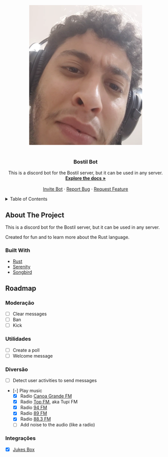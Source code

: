 <a name="readme-top"></a>

<div align='center'>
  <picture>
    <source media="(min-width:650px)" srcset=".github/images/image.png" width="150" height="150">
    <source media="(min-width:465px)" srcset=".github/images/image.png" width="150" height="150">
    <img src=".github/images/image.png" style="width:auto;">
  </picture>
</div>

<br />
<div align="center">
  <h3 align="center">Bostil Bot</h3>

  <p align="center">
    This is a discord bot for the Bostil server, but it can be used in any server.
    <br />
    <a href="https://github.com/kszinhu/bostil-bot"><strong>Explore the docs »</strong></a>
    <br />
    <br />
    <a href="https://discord.com/oauth2/authorize?client_id=1127420791827484752&permissions=8&scope=bot">Invite Bot</a>
    ·
    <a href="https://github.com/kszinhu/bostil-bot/issues">Report Bug</a>
    ·
    <a href="https://github.com/kszinhu/bostil-bot/issues">Request Feature</a>
  </p>
</div>

<!-- TABLE OF CONTENTS -->
<details>
  <summary>Table of Contents</summary>
  <ol>
    <li>
      <a href="#about-the-project">About The Project</a>
      <ul>
        <li><a href="#todo">Built With</a></li>
      </ul>
    </li>
  </ol>
</details>

## About The Project

This is a discord bot for the Bostil server, but it can be used in any server.

Created for fun and to learn more about the Rust language.

### Built With

- [Rust][rust-url]
- [Serenity][serenity-url]
- [Songbird][songbird-url]

## Roadmap

### Moderação

- [ ] Clear messages
- [ ] Ban
- [ ] Kick

### Utilidades

- [ ] Create a poll
- [ ] Welcome message

### Diversão

- [ ] Detect user activities to send messages
- [-] Play music
  - [x] Radio [Canoa Grande FM][canoa-grande-fm-url]
  - [x] Radio [Top FM][top-fm-url], aka Tupi FM
  - [x] Radio [94 FM][94-fm-url]
  - [x] Radio [89 FM][89-fm-url]
  - [x] Radio [88.3 FM][perderneiras-fm-url]
  - [ ] Add noise to the audio (like a radio)

### Integrações

- [x] [Jukes Box](https://discord.com/api/oauth2/authorize?client_id=716828755003310091&permissions=3271680&scope=applications.commands%20bot)

<!-- bot link variable -->

[bot-invite-url]: https://discord.com/api/oauth2/authorize?client_id=1127420791827484752&permissions=8&scope=bot
[rust-url]: https://www.rust-lang.org/
[serenity-url]: https://github.com/serenity-rs/serenity
[songbird-url]: https://github.com/serenity-rs/songbird
[canoa-grande-fm-url]: https://radiocanoagrande.com/
[top-fm-url]: https://socialradio.com.br/radio/topfmbauru/
[94-fm-url]: https://www.94fm.com.br
[89-fm-url]: https://radio89fm.com
[perderneiras-fm-url]: https://www.facebook.com/88fmpederneiras/?locale=pt_BR
